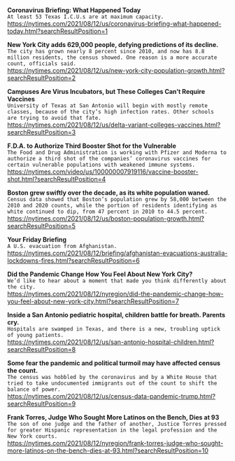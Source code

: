 **Coronavirus Briefing: What Happened Today**\
`At least 53 Texas I.C.U.s are at maximum capacity.`\
https://nytimes.com/2021/08/12/us/coronavirus-briefing-what-happened-today.html?searchResultPosition=1

**New York City adds 629,000 people, defying predictions of its decline.**\
`The city has grown nearly 8 percent since 2010, and now has 8.8 million residents, the census showed. One reason is a more accurate count, officials said.`\
https://nytimes.com/2021/08/12/us/new-york-city-population-growth.html?searchResultPosition=2

**Campuses Are Virus Incubators, but These Colleges Can’t Require Vaccines**\
`University of Texas at San Antonio will begin with mostly remote classes, because of the city’s high infection rates. Other schools  are trying to avoid that fate.`\
https://nytimes.com/2021/08/12/us/delta-variant-colleges-vaccines.html?searchResultPosition=3

**F.D.A. to Authorize Third Booster Shot for the Vulnerable**\
`The Food and Drug Administration is working with Pfizer and Moderna to authorize a third shot of the companies’ coronavirus vaccines for certain vulnerable populations with weakened immune systems.`\
https://nytimes.com/video/us/100000007919116/vaccine-booster-shot.html?searchResultPosition=4

**Boston grew swiftly over the decade, as its white population waned.**\
`Census data showed that Boston’s population grew by 58,000 between the 2010 and 2020 counts, while the portion of residents identifying as white continued to dip, from 47 percent in 2010 to 44.5 percent.`\
https://nytimes.com/2021/08/12/us/boston-population-growth.html?searchResultPosition=5

**Your Friday Briefing**\
`A U.S. evacuation from Afghanistan.`\
https://nytimes.com/2021/08/12/briefing/afghanistan-evacuations-australia-lockdowns-fires.html?searchResultPosition=6

**Did the Pandemic Change How You Feel About New York City?**\
`We’d like to hear about a moment that made you think differently about the city.`\
https://nytimes.com/2021/08/12/nyregion/did-the-pandemic-change-how-you-feel-about-new-york-city.html?searchResultPosition=7

**Inside a San Antonio pediatric hospital, children battle for breath. Parents cry.**\
`Hospitals are swamped in Texas, and there is a new, troubling uptick of young patients.`\
https://nytimes.com/2021/08/12/us/san-antonio-hospital-children.html?searchResultPosition=8

**Some fear the pandemic and political turmoil may have affected census the count.**\
`The census was hobbled by the coronavirus and by a White House that tried to take undocumented immigrants out of the count to shift the balance of power.`\
https://nytimes.com/2021/08/12/us/census-data-pandemic-trump.html?searchResultPosition=9

**Frank Torres, Judge Who Sought More Latinos on the Bench, Dies at 93**\
`The son of one judge and the father of another, Justice Torres pressed for greater Hispanic representation in the legal profession and the New York courts.`\
https://nytimes.com/2021/08/12/nyregion/frank-torres-judge-who-sought-more-latinos-on-the-bench-dies-at-93.html?searchResultPosition=10


